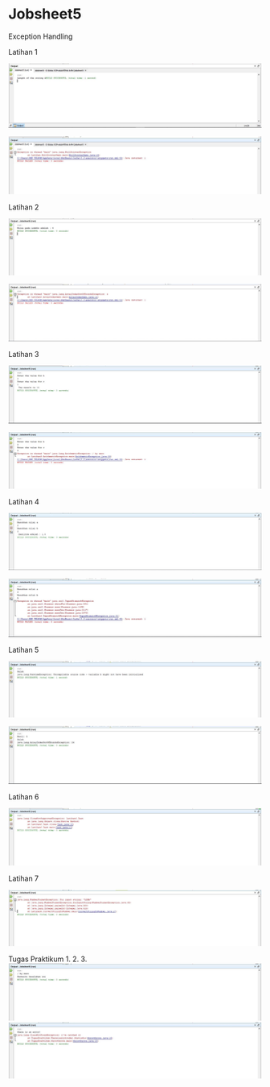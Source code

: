 # Jobsheet5
Exception Handling

Latihan 1 

![alt text](https://github.com/akuian/Jobsheet5/blob/master/1.JPG)

![alt text](https://github.com/akuian/Jobsheet5/blob/master/1.5.JPG)

Latihan 2

![alt text](https://github.com/akuian/Jobsheet5/blob/master/2.JPG)

![alt text](https://github.com/akuian/Jobsheet5/blob/master/2.5.JPG)

Latihan 3

![alt text](https://github.com/akuian/Jobsheet5/blob/master/3.JPG)

![alt text](https://github.com/akuian/Jobsheet5/blob/master/3.5.JPG)

Latihan 4

![alt text](https://github.com/akuian/Jobsheet5/blob/master/4.JPG)

![alt text](https://github.com/akuian/Jobsheet5/blob/master/4.5.JPG)

Latihan 5

![alt text](https://github.com/akuian/Jobsheet5/blob/master/5.JPG)

![alt text](https://github.com/akuian/Jobsheet5/blob/master/5.5.JPG)

Latihan 6

![alt text](https://github.com/akuian/Jobsheet5/blob/master/6.JPG)

Latihan 7

![alt text](https://github.com/akuian/Jobsheet5/blob/master/6.5.JPG)

Tugas Praktikum
1.
2.
3.![alt text](https://github.com/akuian/Jobsheet5/blob/master/prak1.JPG)
  ![alt text](https://github.com/akuian/Jobsheet5/blob/master/prak2.JPG)
